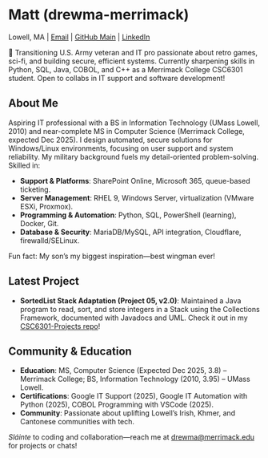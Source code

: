 # Matt (drewma-merrimack)

Lowell, MA | [Email](mailto:drewma@merrimack.edu) | [GitHub Main](https://github.com/raspberryl13) | [LinkedIn](https://linkedin.com/in/matthew-a-drew)

👋 Transitioning U.S. Army veteran and IT pro passionate about retro games, sci-fi, and building secure, efficient systems. Currently sharpening skills in Python, SQL, Java, COBOL, and C++ as a Merrimack College CSC6301 student. Open to collabs in IT support and software development!

## About Me
Aspiring IT professional with a BS in Information Technology (UMass Lowell, 2010) and near-complete MS in Computer Science (Merrimack College, expected Dec 2025). I design automated, secure solutions for Windows/Linux environments, focusing on user support and system reliability. My military background fuels my detail-oriented problem-solving. Skilled in:
- **Support & Platforms**: SharePoint Online, Microsoft 365, queue-based ticketing.
- **Server Management**: RHEL 9, Windows Server, virtualization (VMware ESXi, Proxmox).
- **Programming & Automation**: Python, SQL, PowerShell (learning), Docker, Git.
- **Database & Security**: MariaDB/MySQL, API integration, Cloudflare, firewalld/SELinux.

Fun fact: My son’s my biggest inspiration—best wingman ever!

## Latest Project
- **SortedList Stack Adaptation (Project 05, v2.0)**: Maintained a Java program to read, sort, and store integers in a Stack using the Collections Framework, documented with Javadocs and UML. Check it out in my [CSC6301-Projects repo](https://github.com/drewma-merrimack/CSC6301-Projects/tree/main/Project05)!

## Community & Education
- **Education**: MS, Computer Science (Expected Dec 2025, 3.8) – Merrimack College; BS, Information Technology (2010, 3.95) – UMass Lowell.
- **Certifications**: Google IT Support (2025), Google IT Automation with Python (2025), COBOL Programming with VSCode (2025).
- **Community**: Passionate about uplifting Lowell’s Irish, Khmer, and Cantonese communities with tech.

*Sláinte* to coding and collaboration—reach me at [drewma@merrimack.edu](mailto:drewma@merrimack.edu) for projects or chats!


